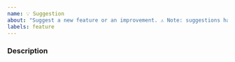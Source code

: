 ```yaml
---
name: 💡 Suggestion
about: "Suggest a new feature or an improvement. ⚠ Note: suggestions have low priority, I will answer them only if possible."
labels: feature
---
```

<!--

Please only suggest changes that would benefit many users, not just a specific situation.

-->

### Description
<!-- Describe the new feature or the improvement you would like to see -->
